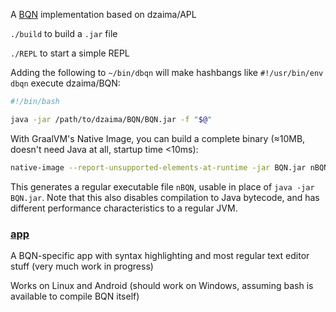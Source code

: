 A [BQN](https://github.com/mlochbaum/BQN) implementation based on dzaima/APL

`./build` to build a `.jar` file

`./REPL` to start a simple REPL

Adding the following to `~/bin/dbqn` will make hashbangs like `#!/usr/bin/env dbqn` execute dzaima/BQN:
```bash
#!/bin/bash

java -jar /path/to/dzaima/BQN/BQN.jar -f "$@"
```

With GraalVM's Native Image, you can build a complete binary (≈10MB, doesn't need Java at all, startup time <10ms):

```bash
native-image --report-unsupported-elements-at-runtime -jar BQN.jar nBQN
```
This generates a regular executable file `nBQN`, usable in place of `java -jar BQN.jar`. Note that this also disables compilation to Java bytecode, and has different performance characteristics to a regular JVM.


### [app](https://github.com/dzaima/BQN/tree/master/app)
A BQN-specific app with syntax highlighting and most regular text editor stuff (very much work in progress)

Works on Linux and Android (should work on Windows, assuming bash is available to compile BQN itself)